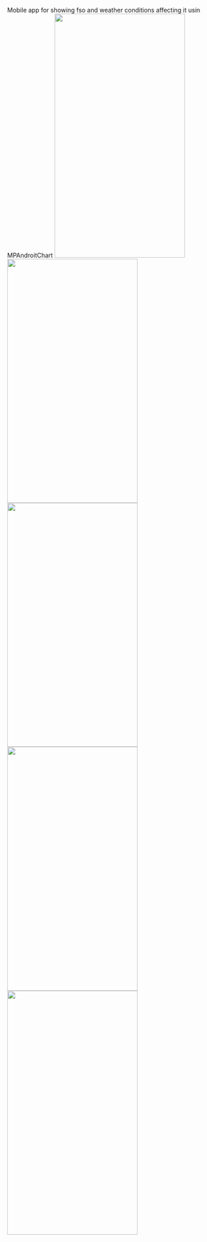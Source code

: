 Mobile app for showing fso and weather conditions affecting it usin MPAndroitChart
<img src="https://user-images.githubusercontent.com/75333926/223359914-3f276a9e-cbc1-40d5-96a4-cea0a787910a.png" width="300" height="560">
<img src="https://user-images.githubusercontent.com/75333926/223359907-70a8665a-6fe9-4851-bb94-796f05037e17.png" width="300" height="560">
<img src="https://user-images.githubusercontent.com/75333926/223359912-fc26d5b0-a728-4551-af13-9cac6cdf171f.png" width="300" height="560">
<img src="https://user-images.githubusercontent.com/75333926/223359918-14a62e54-d78d-4a53-8e27-44b411966378.png" width="300" height="560">
<img src="https://user-images.githubusercontent.com/75333926/223359920-c8415748-0f6c-4971-9f85-1f1ca88526cb.png" width="300" height="560">
